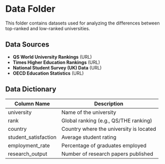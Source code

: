 # Data Folder
This folder contains datasets used for analyzing the differences between top-ranked and low-ranked universities.
## Data Sources
- **QS World University Rankings** (URL)
- **Times Higher Education Rankings** (URL)
- **National Student Survey (UK) Data** (URL)
- **OECD Education Statistics** (URL)

## Data Dictionary

| Column Name    | Description                               |
|---------------|-----------------------------------------|
| university    | Name of the university                 |
| rank         | Global ranking (e.g., QS/THE ranking)  |
| country      | Country where the university is located |
| student_satisfaction | Average student rating        |
| employment_rate | Percentage of graduates employed  |
| research_output | Number of research papers published |
